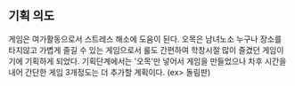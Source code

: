 ## 기획 의도

게임은 여가활동으로서 스트레스 해소에 도움이 된다.
오목은 남녀노소 누구나 장소를 타지않고 가볍게 즐길 수 있는 게임으로서
룰도 간편하여 학창시절 많이 즐겼던 게임이기에 기획하게 되었다.
기획단계에서는 '오목'만 넣어서 게임을 만들었으나 차후 시간을 내어 간단한 게임 3개정도는 더 추가할 계획이다. (ex> 돌림판)
